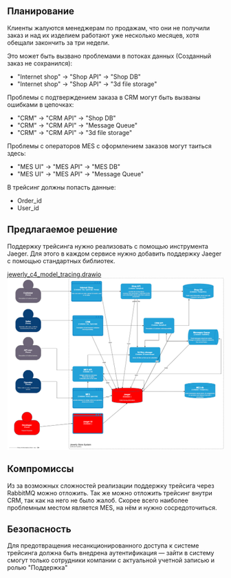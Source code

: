 

## Планирование


Клиенты жалуются менеджерам по продажам, что они не получили заказ и над их изделием работают уже несколько месяцев, хотя обещали закончить за три недели.

Это может быть вызвано проблемами в потоках данных (Созданный заказ не сохранился):
 - "Internet shop" -> "Shop API" -> "Shop DB"
 - "Internet shop" -> "Shop API" -> "3d file storage" 

Проблемы с подтверждением заказа в CRM могут быть вызваны ошибками в цепочках:
 - "CRM" -> "CRM API" -> "Shop DB"
 - "CRM" -> "CRM API" -> "Message Queue"
 - "CRM" -> "CRM API" -> "3d file storage"


Проблемы с операторов MES с оформлением заказов могут таиться здесь:
 - "MES UI" -> "MES API" -> "MES DB"
 - "MES UI" -> "MES API" -> "Message Queue"
 

В трейсинг должны попасть данные:
 - Order_id
 - User_id

## Предлагаемое решение

Поддержку трейсинга нужно реализовать с помощью инструмента Jaeger.
Для этого в каждом сервисе нужно добавить поддержку Jaeger с помощью стандартных библиотек.


[jewerly_c4_model_tracing.drawio](jewerly_c4_model_tracing.drawio)
![jewerly_c4_model_tracing.drawio](trace.png)


## Компромиссы

Из за возможных сложностей реализации поддержку трейсига через RabbitMQ можно отложить.
Так же можно отложить трейсинг внутри CRM, так как на него не было жалоб. 
Скорее всего наиболее проблемным местом является MES, на нём и нужно сосредоточиться.

## Безопасность

Для предотвращения несанкционированного доступа к системе трейсинга должна быть внедрена аутентификация — зайти в систему смогут только сотрудники компании с актуальной учетной записью и ролью "Поддержка"
